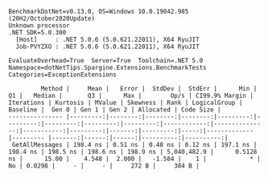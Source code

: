 
    BenchmarkDotNet=v0.13.0, OS=Windows 10.0.19042.985 (20H2/October2020Update)
    Unknown processor
    .NET SDK=5.0.300
      [Host]     : .NET 5.0.6 (5.0.621.22011), X64 RyuJIT
      Job-PVYZXO : .NET 5.0.6 (5.0.621.22011), X64 RyuJIT

    EvaluateOverhead=True  Server=True  Toolchain=.NET 5.0  
    Namespace=dotNetTips.Spargine.Extensions.BenchmarkTests  Categories=ExceptionExtensions  

             Method |     Mean |   Error |  StdDev |  StdErr |      Min |       Q1 |   Median |       Q3 |      Max |        Op/s | CI99.9% Margin | Iterations | Kurtosis | MValue | Skewness | Rank | LogicalGroup | Baseline |  Gen 0 | Gen 1 | Gen 2 | Allocated | Code Size |
    --------------- |---------:|--------:|--------:|--------:|---------:|---------:|---------:|---------:|---------:|------------:|---------------:|-----------:|---------:|-------:|---------:|-----:|------------- |--------- |-------:|------:|------:|----------:|----------:|
     GetAllMessages | 198.4 ns | 0.51 ns | 0.48 ns | 0.12 ns | 197.1 ns | 198.4 ns | 198.5 ns | 198.6 ns | 198.9 ns | 5,040,482.9 |      0.5128 ns |      15.00 |    4.548 |  2.000 |   -1.584 |    1 |            * |       No | 0.0298 |     - |     - |     272 B |     384 B |
